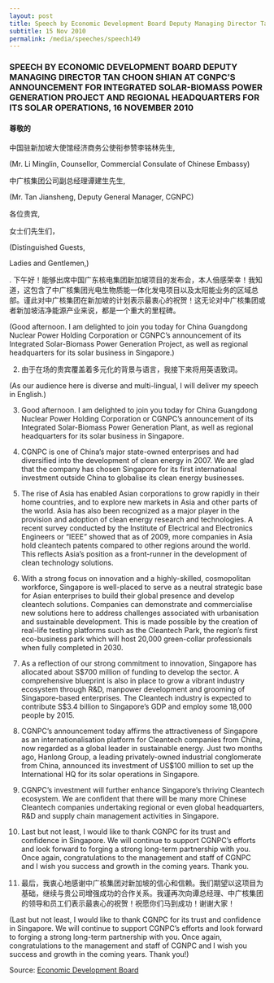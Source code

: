 ```yaml
---
layout: post
title: Speech by Economic Development Board Deputy Managing Director Tan Choon Shian at CGNPC’s announcement for integrated solar-biomass power generation project and regional headquarters for its solar operations, 16 November 2010
subtitle: 15 Nov 2010
permalink: /media/speeches/speech149
---
```


### SPEECH BY ECONOMIC DEVELOPMENT BOARD DEPUTY MANAGING DIRECTOR TAN CHOON SHIAN AT CGNPC’S ANNOUNCEMENT FOR INTEGRATED SOLAR-BIOMASS POWER GENERATION PROJECT AND REGIONAL HEADQUARTERS FOR ITS SOLAR OPERATIONS, 16 NOVEMBER 2010

#### 尊敬的

中国驻新加坡大使馆经济商务公使衔参赞李铭林先生,

(Mr. Li Minglin, Counsellor, Commercial Consulate of Chinese Embassy)

中广核集团公司副总经理谭建生先生,

(Mr. Tan Jiansheng, Deputy General Manager, CGNPC)

各位贵宾,

女士们先生们，

(Distinguished Guests,

Ladies and Gentlemen,)

. 下午好！能够出席中国广东核电集团新加坡项目的发布会，本人倍感荣幸！我知道，这包含了中广核集团光电生物质能一体化发电项目以及太阳能业务的区域总部。谨此对中广核集团在新加坡的计划表示最衷心的祝贺！这无论对中广核集团或者新加坡洁净能源产业来说，都是一个重大的里程碑。

(Good afternoon. I am delighted to join you today for China Guangdong Nuclear Power Holding Corporation or CGNPC’s announcement of its Integrated Solar-Biomass Power Generation Project, as well as regional headquarters for its solar business in Singapore.)

2. 由于在场的贵宾覆盖着多元化的背景与语言，我接下来将用英语致词。

(As our audience here is diverse and multi-lingual, I will deliver my speech in English.)

3. Good afternoon. I am delighted to join you today for China Guangdong Nuclear Power Holding Corporation or CGNPC’s announcement of its Integrated Solar-Biomass Power Generation Plant, as well as regional headquarters for its solar business in Singapore.

4. CGNPC is one of China’s major state-owned enterprises and had diversified into the development of clean energy in 2007. We are glad that the company has chosen Singapore for its first international investment outside China to globalise its clean energy businesses.

5. The rise of Asia has enabled Asian corporations to grow rapidly in their home countries, and to explore new markets in Asia and other parts of the world. Asia has also been recognized as a major player in the provision and adoption of clean energy research and technologies. A recent survey conducted by the Institute of Electrical and Electronics Engineers or “IEEE” showed that as of 2009, more companies in Asia hold cleantech patents compared to other regions around the world. This reflects Asia’s position as a front-runner in the development of clean technology solutions.

6. With a strong focus on innovation and a highly-skilled, cosmopolitan workforce, Singapore is well-placed to serve as a neutral strategic base for Asian enterprises to build their global presence and develop cleantech solutions. Companies can demonstrate and commercialise new solutions here to address challenges associated with urbanisation and sustainable development. This is made possible by the creation of real-life testing platforms such as the Cleantech Park, the region’s first eco-business park which will host 20,000 green-collar professionals when fully completed in 2030.

7. As a reflection of our strong commitment to innovation, Singapore has allocated about S$700 million of funding to develop the sector. A comprehensive blueprint is also in place to grow a vibrant industry ecosystem through R&D, manpower development and grooming of Singapore-based enterprises. The Cleantech industry is expected to contribute S$3.4 billion to Singapore’s GDP and employ some 18,000 people by 2015.

8. CGNPC’s announcement today affirms the attractiveness of Singapore as an internationalisation platform for Cleantech companies from China, now regarded as a global leader in sustainable energy. Just two months ago, Hanlong Group, a leading privately-owned industrial conglomerate from China, announced its investment of US$100 million to set up the International HQ for its solar operations in Singapore.

9. CGNPC’s investment will further enhance Singapore’s thriving Cleantech ecosystem. We are confident that there will be many more Chinese Cleantech companies undertaking regional or even global headquarters, R&D and supply chain management activities in Singapore.

10. Last but not least, I would like to thank CGNPC for its trust and confidence in Singapore. We will continue to support CGNPC’s efforts and look forward to forging a strong long-term partnership with you. Once again, congratulations to the management and staff of CGNPC and I wish you success and growth in the coming years. Thank you.

11. 最后，我衷心地感谢中广核集团对新加坡的信心和信赖。我们期望以这项目为基础，继续与贵公司增强成功的合作关系。我谨再次向谭总经理、中广核集团的领导和员工们表示最衷心的祝贺！祝愿你们马到成功！谢谢大家！

(Last but not least, I would like to thank CGNPC for its trust and confidence in Singapore. We will continue to support CGNPC’s efforts and look forward to forging a strong long-term partnership with you. Once again, congratulations to the management and staff of CGNPC and I wish you success and growth in the coming years. Thank you!)

Source: [<a href="https://www.edb.gov.sg/" target="_blank">Economic Development Board</a>](https://www.edb.gov.sg/)